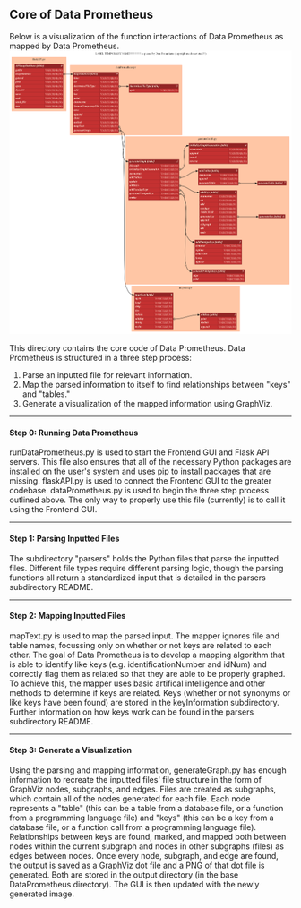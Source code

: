 ## Core of Data Prometheus

Below is a visualization of the function interactions of Data Prometheus as mapped by Data Prometheus. 
![Data Prometheus as Mapped by Data Prometheus](../documentation/dp0505.png)

This directory contains the core code of Data Prometheus. Data Prometheus is structured in a three step process:
1) Parse an inputted file for relevant information.
2) Map the parsed information to itself to find relationships between "keys" and "tables."
3) Generate a visualization of the mapped information using GraphViz.

---

#### Step 0: Running Data Prometheus

runDataPrometheus.py is used to start the Frontend GUI and Flask API servers. This file also ensures that all of the necessary Python packages are installed on the user's system and uses pip to install packages that are missing.
flaskAPI.py is used to connect the Frontend GUI to the greater codebase.
dataPrometheus.py is used to begin the three step process outlined above. The only way to properly use this file (currently) is to call it using the Frontend GUI.

---

#### Step 1: Parsing Inputted Files

The subdirectory "parsers" holds the Python files that parse the inputted files. Different file types require different parsing logic, though the parsing functions all return a standardized input that is detailed in the parsers subdirectory README.

---

#### Step 2: Mapping Inputted Files

mapText.py is used to map the parsed input. The mapper ignores file and table names, focussing only on whether or not keys are related to each other. The goal of Data Prometheus is to develop a mapping algorithm that is able to identify like keys (e.g. identificationNumber and idNum) and correctly flag them as related so that they are able to be properly graphed. To achieve this, the mapper uses basic artifical intelligence and other methods to determine if keys are related.
Keys (whether or not synonyms or like keys have been found) are stored in the keyInformation subdirectory. Further information on how keys work can be found in the parsers subdirectory README.

---

#### Step 3: Generate a Visualization

Using the parsing and mapping information, generateGraph.py has enough information to recreate the inputted files' file structure in the form of GraphViz nodes, subgraphs, and edges. Files are created as subgraphs, which contain all of the nodes generated for each file. Each node represents a "table" (this can be a table from a database file, or a function from a programming language file) and "keys" (this can be a key from a database file, or a function call from a programming language file). Relationships between keys are found, marked, and mapped both between nodes within the current subgraph and nodes in other subgraphs (files) as edges between nodes.
Once every node, subgraph, and edge are found, the output is saved as a GraphViz dot file and a PNG of that dot file is generated. Both are stored in the output directory (in the base DataPrometheus directory). The GUI is then updated with the newly generated image.
